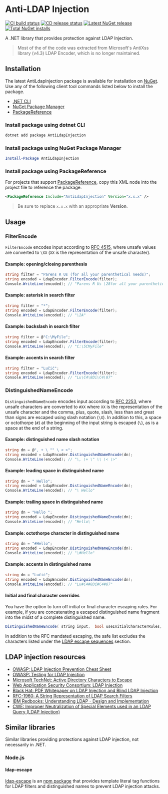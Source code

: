 # Anti-LDAP Injection

[![CI build status](https://github.com/jonlabelle/AntiLdapInjection/workflows/ci/badge.svg)](https://github.com/jonlabelle/AntiLdapInjection/actions?query=workflow%3Aci "CI build status")
[![CD release status](https://github.com/jonlabelle/AntiLdapInjection/workflows/cd/badge.svg)](https://github.com/jonlabelle/AntiLdapInjection/actions?query=workflow%3Acd "CD release status")
[![Latest NuGet release](https://img.shields.io/nuget/vpre/AntiLdapInjection?color=blue&label=nuget&logo=nuget)](https://www.nuget.org/packages/AntiLdapInjection "Latest NuGet release")
[![Total NuGet installs](https://img.shields.io/nuget/dt/AntiLdapInjection?color=blue&label=installs&logo=nuget)](https://www.nuget.org/packages/AntiLdapInjection "Total NuGet installs")

A .NET library that provides protection against LDAP Injection.

> Most of the of the code was extracted from Microsoft's AntiXss library (v4.3)
> LDAP Encoder, which is no longer maintained.

## Installation

The latest AntiLdapInjection package is available for installation on [NuGet](https://www.nuget.org/packages/AntiLdapInjection). Use any of the following client tool commands listed below to install the package.

- [.NET CLI](#install-package-using-dotnet-cli)
- [NuGet Package Manager](#install-package-using-nuget-package-manager)
- [PackageReference](#install-package-using-packagereference)

### Install package using dotnet CLI

```bash
dotnet add package AntiLdapInjection
```

### Install package using NuGet Package Manager

```powershell
Install-Package AntiLdapInjection
```

### Install package using PackageReference

For projects that support [PackageReference](https://docs.microsoft.com/nuget/consume-packages/package-references-in-project-files), copy this XML node into the project file to reference the package.

```xml
<PackageReference Include="AntiLdapInjection" Version="x.x.x" />
```

> Be sure to replace `x.x.x` with an appropriate **Version**.

## Usage

### FilterEncode

`FilterEncode` encodes input according to [RFC 4515](https://tools.ietf.org/html/rfc4515),
where unsafe values are converted to `\XX` \(`XX` is the representation of the
unsafe character\).

#### Example: opening/closing parenthesis

```csharp
string filter = "Parens R Us (for all your parenthetical needs)";
string encoded = LdapEncoder.FilterEncode(filter);
Console.WriteLine(encoded); // "Parens R Us \28for all your parenthetical needs\29"
```

#### Example: asterisk in search filter

```csharp
string filter = "*";
string encoded = LdapEncoder.FilterEncode(filter);
Console.WriteLine(encoded); // "\2A"
```

#### Example: backslash in search filter

```csharp
string filter = @"C:\MyFile";
string encoded = LdapEncoder.FilterEncode(filter);
Console.WriteLine(encoded); // "C:\5CMyFile"
```

#### Example: accents in search filter

```csharp
string filter = "Lučić";
string encoded = LdapEncoder.FilterEncode(filter);
Console.WriteLine(encoded); // "Lu\C4\8Di\C4\87"
```

### DistinguishedNameEncode

`DistinguishedNameEncode` encodes input according to [RFC 2253](https://www.ietf.org/rfc/rfc2253.txt),
where unsafe characters are converted to `#XX` where `XX` is the representation
of the unsafe character and the comma, plus, quote, slash, less than and great
than signs are escaped using slash notation (`\X`). In addition to this, a space
or octothorpe (`#`) at the beginning of the input string is escaped (`\`), as is
a space at the end of a string.

#### Example: distinguished name slash notation

```csharp
string dn = @", + \ "" \ < >";
string encoded = LdapEncoder.DistinguishedNameEncode(dn);
Console.WriteLine(encoded); // "\, \+ \" \\ \< \>"
```

#### Example: leading space in distinguished name

```csharp
string dn = " Hello";
string encoded = LdapEncoder.DistinguishedNameEncode(dn);
Console.WriteLine(encoded); // "\ Hello"
```

#### Example: trailing space in distinguished name

```csharp
string dn = "Hello ";
string encoded = LdapEncoder.DistinguishedNameEncode(dn);
Console.WriteLine(encoded); // "Hello\ "
```

#### Example: octothorpe character in distinguished name

```csharp
string dn = "#Hello";
string encoded = LdapEncoder.DistinguishedNameEncode(dn);
Console.WriteLine(encoded); // "\#Hello"
```

#### Example: accents in distinguished name

```csharp
string dn = "Lučić";
string encoded = LdapEncoder.DistinguishedNameEncode(dn);
Console.WriteLine(encoded); // "Lu#C4#8Di#C4#87"
```

#### Initial and final character overrides

You have the option to turn off initial or final character escaping rules. For
example, if you are concatenating a escaped distinguished name fragment into the
midst of a complete distinguished name.

```csharp
DistinguishedNameEncode( string input,  bool useInitialCharacterRules,  bool useFinalCharacterRule)
```

In addition to the RFC mandated escaping, the safe list excludes the characters
listed under the [LDAP escape sequences](#ldap-escape-sequences) section.

## LDAP injection resources

- [OWASP: LDAP Injection Prevention Cheat Sheet](https://www.owasp.org/index.php/LDAP_injection)
- [OWASP: Testing for LDAP Injection](https://owasp.org/www-project-web-security-testing-guide/stable/4-Web_Application_Security_Testing/07-Input_Validation_Testing/06-Testing_for_LDAP_Injection.html)
- [Microsoft TechNet: Active Directory Characters to Escape](https://social.technet.microsoft.com/wiki/contents/articles/5312.active-directory-characters-to-escape.aspx)
- [Web Application Security Consortium: LDAP Injection]
- [Black Hat: PDF Whitepaper on LDAP Injection and Blind LDAP Injection](https://www.blackhat.com/presentations/bh-europe-08/Alonso-Parada/Whitepaper/bh-eu-08-alonso-parada-WP.pdf)
- [RFC-1960: A String Representation of LDAP Search Filters](https://www.ietf.org/rfc/rfc1960.html)
- [IBM Redbooks: Understanding LDAP - Design and Implementation](https://www.redbooks.ibm.com/abstracts/sg244986.html)
- [CWE: Improper Neutralization of Special Elements used in an LDAP Query \(LDAP Injection\)](https://cwe.mitre.org/data/definitions/90.html)

## Similar libraries

Similar libraries providing protections against LDAP injection, not necessarily
in .NET.

### Node.js

#### ldap-escape

[ldap-escape](https://github.com/tcort/ldap-escape "ldap-escape npm page")
is an [npm package](https://www.npmjs.com/package/ldap-escape) that provides
template literal tag functions for LDAP filters and distinguished names to
prevent LDAP injection attacks.

[Web Application Security Consortium: LDAP Injection]: http://projects.webappsec.org/w/page/13246947/LDAP%20Injection
